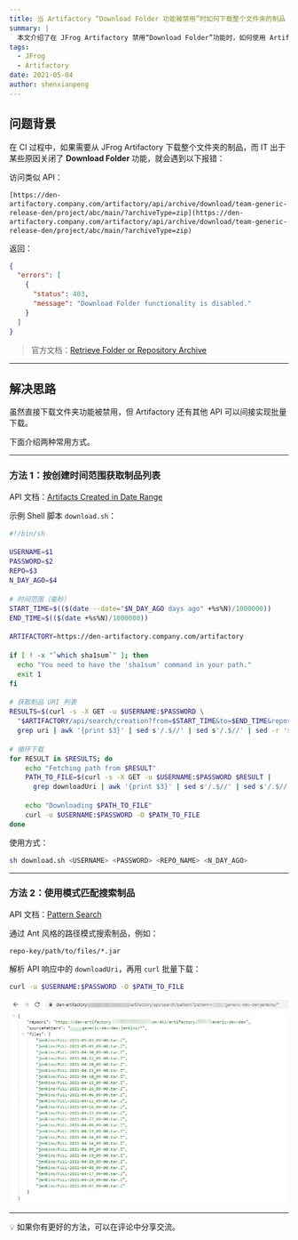 ```yaml
---
title: 当 Artifactory “Download Folder 功能被禁用”时如何下载整个文件夹的制品
summary: |
  本文介绍了在 JFrog Artifactory 禁用“Download Folder”功能时，如何使用 Artifactory REST API 来批量下载整个文件夹的制品，并提供了基于 Shell 脚本的示例实现。
tags:
  - JFrog
  - Artifactory
date: 2021-05-04
author: shenxianpeng
---
```


## 问题背景

在 CI 过程中，如果需要从 JFrog Artifactory 下载整个文件夹的制品，而 IT 出于某些原因关闭了 **Download Folder** 功能，就会遇到以下报错：

访问类似 API：  

```
[https://den-artifactory.company.com/artifactory/api/archive/download/team-generic-release-den/project/abc/main/?archiveType=zip](https://den-artifactory.company.com/artifactory/api/archive/download/team-generic-release-den/project/abc/main/?archiveType=zip)
```

返回：
```json
{
  "errors": [
    {
      "status": 403,
      "message": "Download Folder functionality is disabled."
    }
  ]
}
```

> 官方文档：[Retrieve Folder or Repository Archive](https://www.jfrog.com/confluence/display/JFROG/Artifactory+REST+API#ArtifactoryRESTAPI-RetrieveFolderorRepositoryArchive)

---

## 解决思路

虽然直接下载文件夹功能被禁用，但 Artifactory 还有其他 API 可以间接实现批量下载。

下面介绍两种常用方式。

---

### 方法 1：按创建时间范围获取制品列表

API 文档：[Artifacts Created in Date Range](https://www.jfrog.com/confluence/display/JFROG/Artifactory+REST+API#ArtifactoryRESTAPI-ArtifactsCreatedinDateRange)

示例 Shell 脚本 `download.sh`：

```bash
#!/bin/sh

USERNAME=$1
PASSWORD=$2
REPO=$3
N_DAY_AGO=$4

# 时间范围（毫秒）
START_TIME=$(($(date --date="$N_DAY_AGO days ago" +%s%N)/1000000))
END_TIME=$(($(date +%s%N)/1000000))

ARTIFACTORY=https://den-artifactory.company.com/artifactory

if [ ! -x "`which sha1sum`" ]; then
  echo "You need to have the 'sha1sum' command in your path."
  exit 1
fi

# 获取制品 URI 列表
RESULTS=$(curl -s -X GET -u $USERNAME:$PASSWORD \
  "$ARTIFACTORY/api/search/creation?from=$START_TIME&to=$END_TIME&repos=$REPO" |
  grep uri | awk '{print $3}' | sed s'/.$//' | sed s'/.$//' | sed -r 's/^.{1}//')

# 循环下载
for RESULT in $RESULTS; do
    echo "Fetching path from $RESULT"
    PATH_TO_FILE=$(curl -s -X GET -u $USERNAME:$PASSWORD $RESULT |
      grep downloadUri | awk '{print $3}' | sed s'/.$//' | sed s'/.$//' | sed -r 's/^.{1}//')

    echo "Downloading $PATH_TO_FILE"
    curl -u $USERNAME:$PASSWORD -O $PATH_TO_FILE
done
```

使用方式：

```bash
sh download.sh <USERNAME> <PASSWORD> <REPO_NAME> <N_DAY_AGO>
```

---

### 方法 2：使用模式匹配搜索制品

API 文档：[Pattern Search](https://www.jfrog.com/confluence/display/JFROG/Artifactory+REST+API#ArtifactoryRESTAPI-PatternSearch)

通过 Ant 风格的路径模式搜索制品，例如：

```
repo-key/path/to/files/*.jar
```

解析 API 响应中的 `downloadUri`，再用 `curl` 批量下载：

```bash
curl -u $USERNAME:$PASSWORD -O $PATH_TO_FILE
```

![通过模式搜索](pattern-search.png)

---

💡 如果你有更好的方法，可以在评论中分享交流。
